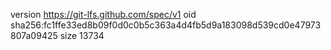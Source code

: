version https://git-lfs.github.com/spec/v1
oid sha256:fc1ffe33ed8b09f0d0c0b5c363a4d4fb5d9a183098d539cd0e47973807a09425
size 13734
